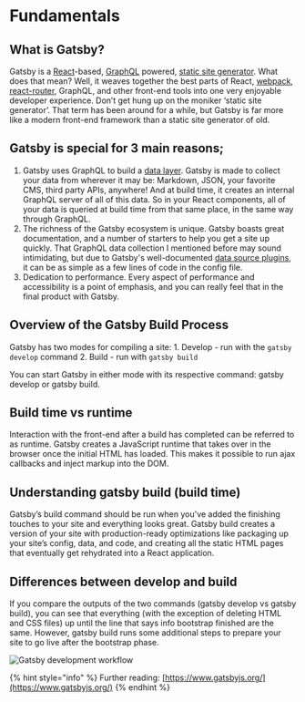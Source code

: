 # Fundamentals

## What is Gatsby?

Gatsby is a [React](https://reactjs.org/docs/getting-started.html)-based, [GraphQL](https://graphql.org/learn/) powered, [static site generator](https://www.netlify.com/blog/2017/05/25/top-ten-static-site-generators-of-2017/). What does that mean? Well, it weaves together the best parts of React, [webpack](https://webpack.js.org/concepts/), [react-router](https://reacttraining.com/react-router/core/guides/philosophy), GraphQL, and other front-end tools into one very enjoyable developer experience. Don’t get hung up on the moniker ‘static site generator’. That term has been around for a while, but Gatsby is far more like a modern front-end framework than a static site generator of old.

## Gatsby is special for 3 main reasons;

1. Gatsby uses GraphQL to build a [data layer](https://www.gatsbyjs.org/tutorial/part-four/#data-in-gatsby). Gatsby is made to collect your data from wherever it may be: Markdown, JSON, your favorite CMS, third party APIs, anywhere! And at build time, it creates an internal GraphQL server of all of this data. So in your React components, all of your data is queried at build time from that same place, in the same way through GraphQL.
2. The richness of the Gatsby ecosystem is unique. Gatsby boasts great documentation, and a number of starters to help you get a site up quickly.  That GraphQL data collection I mentioned before may sound intimidating, but due to Gatsby's well-documented [data source plugins](https://www.gatsbyjs.org/plugins/), it can be as simple as a few lines of code in the config file.
3. Dedication to performance. Every aspect of performance and accessibility is a point of emphasis, and you can really feel that in the final product with Gatsby.

## Overview of the Gatsby Build Process

Gatsby has two modes for compiling a site: 1. Develop - run with the `gatsby develop` command 2. Build - run with `gatsby build`

You can start Gatsby in either mode with its respective command: gatsby develop or gatsby build.

## Build time vs runtime

Interaction with the front-end after a build has completed can be referred to as runtime. Gatsby creates a JavaScript runtime that takes over in the browser once the initial HTML has loaded. This makes it possible to run ajax callbacks and inject markup into the DOM.

## Understanding gatsby build \(build time\)

Gatsby’s build command should be run when you've added the finishing touches to your site and everything looks great. Gatsby build creates a version of your site with production-ready optimizations like packaging up your site’s config, data, and code, and creating all the static HTML pages that eventually get rehydrated into a React application.

## Differences between develop and build

If you compare the outputs of the two commands \(gatsby develop vs gatsby build\), you can see that everything \(with the exception of deleting HTML and CSS files\) up until the line that says info bootstrap finished are the same. However, gatsby build runs some additional steps to prepare your site to go live after the bootstrap phase.

![Gatsby development workflow](https://github.com/mediacurrent/psu-training/tree/0a450b33bc9c265c78a69de4b4f222f8232d0c30/gatsby/.gitbook/assets/gatsbyjs%20%281%29.png)

{% hint style="info" %}
Further reading: [https://www.gatsbyjs.org/](https://www.gatsbyjs.org/)
{% endhint %}

